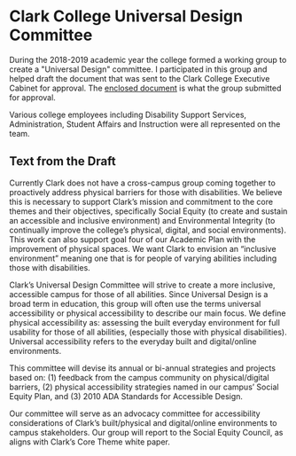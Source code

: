 # Clark College Universal Design Committee

During the 2018-2019 academic year the college formed a working group to create a "Universal Design" committee. I participated in this group and helped draft the document that was sent to the Clark College Executive Cabinet for approval. The [enclosed document](Proposed-UD-Committee-Admin-Proc.docx) is what the group submitted for approval.

Various college employees including Disability Support Services, Administration, Student Affairs and Instruction were all represented on the team.

## Text from the Draft

Currently Clark does not have a cross-campus group coming together to proactively address physical barriers for those with disabilities. We believe this is necessary to support Clark’s mission and commitment to the core themes and their objectives, specifically Social Equity (to create and sustain an accessible and inclusive environment) and Environmental Integrity (to continually improve the college’s physical, digital, and social environments). This work can also support goal four of our Academic Plan with the improvement of physical spaces.  We want Clark to envision an “inclusive environment” meaning one that is for people of varying abilities including those with disabilities.

Clark’s Universal Design Committee will strive to create a more inclusive, accessible campus for those of all abilities. Since Universal Design is a broad term in education, this group will often use the terms universal accessibility or physical accessibility to describe our main focus. We define physical accessibility as: assessing the built everyday environment for full usability for those of all abilities, (especially those with physical disabilities). Universal accessibility refers to the everyday built and digital/online environments.

This committee will devise its annual or bi-annual strategies and projects based on: (1) feedback from the campus community on physical/digital barriers, (2) physical accessibility strategies named in our campus’ Social Equity Plan, and (3) 2010 ADA Standards for Accessible Design. 

Our committee will serve as an advocacy committee for accessibility considerations of Clark’s built/physical and digital/online environments to campus stakeholders. Our group will report to the Social Equity Council, as aligns with Clark’s Core Theme white paper.
